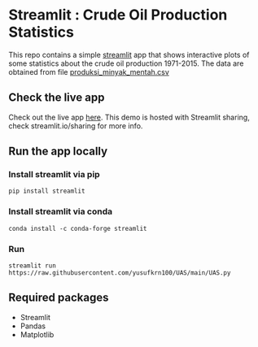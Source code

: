 # Streamlit : Crude Oil Production Statistics
This repo contains a simple [streamlit](https://streamlit.io) app that shows interactive plots of some statistics about the crude oil production 1971-2015. The data are obtained from file [produksi_minyak_mentah.csv](https://raw.githubusercontent.com/yusufkrn100/uas_12220089/main/produksi_minyak_mentah.csv)

## Check the live app
Check out the live app [here](https://share.streamlit.io/yusufkrn100/uas_12220089/main/uas_12220089.py). This demo is hosted with Streamlit sharing, check streamlit.io/sharing for more info.

## Run the app locally
### Install streamlit via pip
```
pip install streamlit
```
### Install streamlit via conda
```
conda install -c conda-forge streamlit
```
### Run
```
streamlit run https://raw.githubusercontent.com/yusufkrn100/UAS/main/UAS.py
```
## Required packages
- Streamlit
- Pandas
- Matplotlib
